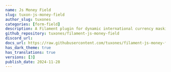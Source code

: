 ```yaml
---
name: Js Money Field
slug: tuxon-js-money-field
author_slug: tuxones
categories: [form-field]
description: A Filament plugin for dynamic international currency masking using  JavaScript Intl.
github_repository: tuxones/filament-js-money-field
discord_url:
docs_url: https://raw.githubusercontent.com/tuxones/filament-js-money-field/main/README.md
has_dark_theme: true
has_translations: true
versions: [3]
publish_date: 2024-11-28
---
```

